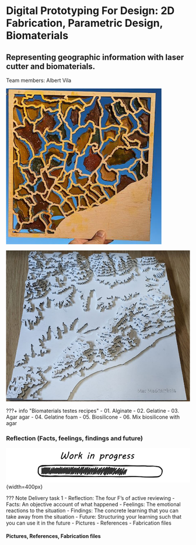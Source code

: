# **Digital Prototyping For Design: 2D Fabrication, Parametric Design, Biomaterials**

## Representing geographic information with laser cutter and biomaterials.
Team members: Albert Vila

![Maqueta](../../images/4setmanesdespres.JPG)

![Maqueta](../../images/Maqueta.JPG)



???+ info "Biomaterials testes recipes"
    - 01. Alginate
    - 02. Gelatine
    - 03. Agar agar
    - 04. Gelatine foam
    - 05. Biosilicone
    - 06. Mix biosilicone with agar
    



### Reflection (Facts, feelings, findings and future)

![WIP](../../images/WIP.png){width=400px}

??? Note Delivery task 1
    - Reflection: The four F’s of active reviewing
         - Facts: An objective account of what happened
         - Feelings: The emotional reactions to the situation
         - Findings: The concrete learning that you can take away from the situation
         - Future: Structuring your learning such that you can use it in the future
    - Pictures
    - References
    - Fabrication files




#### Pictures, References, Fabrication files




